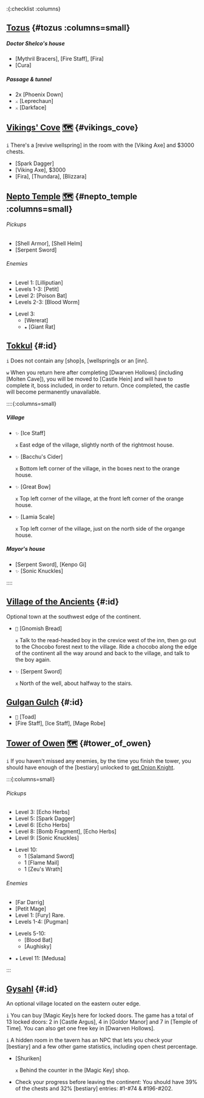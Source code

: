:{:checklist :columns}


## [Tozus](@) {#tozus :columns=small}

##### Doctor Shelco's house
* [Mythril Bracers], [Fire Staff], [Fira]
* [Cura]

##### Passage & tunnel
* 2x [Phoenix Down]
* `⚔️` [Leprechaun]
* `⚔️` [Darkface]



## [Vikings' Cove](@) [🗺️](https://gamefaqs.gamespot.com/pc/793808-final-fantasy-iii/map/7046-vikings-cove) {#vikings_cove}

`i` There's a [revive wellspring] in the room with the [Viking Axe] and $3000 chests.

* [Spark Dagger]
* [Viking Axe], $3000
* [Fira], [Thundara], [Blizzara]



## [Nepto Temple](@) [🗺️](https://gamefaqs.gamespot.com/pc/793808-final-fantasy-iii/map/7053-nepto-temple) {#nepto_temple :columns=small}
###### Pickups
* [Shell Armor], [Shell Helm]
* [Serpent Sword]
###### Enemies
* Level 1: [Lilliputian]
* Levels 1-3: [Petit]
* Level 2: [Poison Bat]
* Levels 2-3: [Blood Worm]
- Level 3:
  * [Wererat]
  * `★` [Giant Rat]


## [Tokkul](@) {#:id}

`i` Does not contain any [shop]s, [wellspring]s or an [inn].

`w` When you return here after completing [Dwarven Hollows] (including [Molten Cave]), you will be moved to [Castle Hein] and will have to complete it, boss included, in order to return. Once completed, the castle will become permanently unavailable.

::::{:columns=small}
##### Village
* `✨` [Ice Staff]

  `x` East edge of the village, slightly north of the rightmost house.
* `✨` [Bacchu's Cider]

  `x` Bottom left corner of the village, in the boxes next to the orange house.
* `✨` [Great Bow]

  `x` Top left corner of the village, at the front left corner of the orange house.
* `✨` [Lamia Scale]

  `x` Top left corner of the village, just on the north side of the organge house.
##### Mayor's house
* [Serpent Sword], [Kenpo Gi]
* `✨` [Sonic Knuckles]

::::



## [Village of the Ancients](@) {#:id}

Optional town at the southwest edge of the continent.

* `💬` [Gnomish Bread]
  
  `x` Talk to the read-headed boy in the crevice west of the inn, then go out to the Chocobo forest next to the village. Ride a chocobo along the edge of the continent all the way around and back to the village, and talk to the boy again.
* `✨` [Serpent Sword]

  `x` North of the well, about halfway to the stairs.

 

## [Gulgan Gulch](@) {#:id}

* `💬` [Toad]
* [Fire Staff], [Ice Staff], [Mage Robe]



## [Tower of Owen](@) [🗺️](https://gamefaqs.gamespot.com/pc/793808-final-fantasy-iii/map/7033-tower-of-owen) {#tower_of_owen}

`i` If you haven't missed any enemies, by the time you finish the tower, you should have enough of the [bestiary] unlocked to [get Onion Knight](getting_onion_knight).

:::{:columns=small}

###### Pickups
* Level 3: [Echo Herbs]
* Level 5: [Spark Dagger]
* Level 6: [Echo Herbs]
* Level 8: [Bomb Fragment], [Echo Herbs]
* Level 9: [Sonic Knuckles]
- Level 10:
  * 1 [Salamand Sword]
  * 1 [Flame Mail]
  * 1 [Zeu's Wrath]
###### Enemies
* [Far Darrig]
* [Petit Mage]
* Level 1: [Fury]
  Rare.
* Levels 1-4: [Pugman]
- Levels 5-10:
  * [Blood Bat]
  * [Aughisky]
* `★` Level 11: [Medusa]

:::


## [Gysahl](@) {#:id}

An optional village located on the eastern outer edge.

`i` You can buy [Magic Key]s here for locked doors. The game has a total of 13 locked doors: 2 in [Castle Argus], 4 in [Goldor Manor] and 7 in [Temple of Time]. You can also get one free key in [Dwarven Hollows].

`i` A hidden room in the tavern has an NPC that lets you check your [bestiary] and a few other game statistics, including open chest percentage.

* [Shuriken]

  `x` Behind the counter in the [Magic Key] shop.
* Check your progress before leaving the continent:
  You should have 39% of the chests and 32% [bestiary] entries: #1-#74 & #196-#202.
